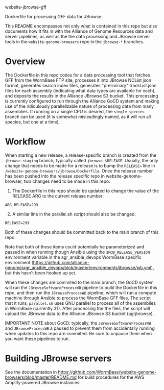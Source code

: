 website-jbrowse-gff

Dockerfile for processing GFF data for JBrowse

This README encompasses not only what is contained in this repo but also documents how
it fits in with the Alliance of Genome Resources data and server pipelines, as well as
the the data processing and JBrowse server tools in the `website-genome-browsers` repo
in the `jbrowse-*` branches.

# Overview

The Dockerfile in this repo codes for a data processing tool that fetches GFF from
the WormBase FTP site, processes it into JBrowse NCList json format, generates
search index files, generates "preliminary" trackList.json files for each
assembly (indicating what data types are available for each), and deposits
the results in the Alliance JBrowse S3 bucket. This processing is currently configured
to run through the Alliance GoCD system and making use of the ridiculously parallelizable
nature of processing data from many assemblies. If running on a single CPU is desired,
the `single_species` branch can be used (it is somewhat misleadingly named, as it will run all species, but one at a time).

# Workflow

When starting a new release, a release-specific branch is created from the
`jbrowse-staging` branch, typically called `jbrowse-$RELEASE`. Usually, the only
change that needs to be made for a release is to bump the `RELEASE=` line in
`/website-genome-browsers/jbrowse/Dockerfile`. Once the release number has been
pushed into the release specific repo in website-genome-browser, two changes
need to be made in this repo:

1. The Dockerfile in this repo should be updated to change the value of the RELEASE
   ARG to the current release number:

```
ARG RELEASE=293
```

2. A similar line in the parallel.sh script should also be changed:

```
RELEASE=293
```

Both of these changes should be committed back to the main branch of this repo.

Note that both of these items could potentially be parameterized and passed in when
running though Ansible using the `$MOD_RELEASE_VERSION` environment variable in the
agr_ansible_devops WormBase specific environment
(https://github.com/alliance-genome/agr_ansible_devops/blob/master/environments/jbrowse/wb.yml),
but this hasn't been hooked up yet.

When these changes are commited to the main branch, the GoCD system will run the
`JBrowseSoftwareProcessWB` pipeline to build the Dockerfile in this repo, and then
run the `JBrowseProcessWB` pipeline, which will run a compute machine through Ansible
to process the WormBase GFF files. The script that it runs, `parallel.sh` uses
GNU parallel to process all of the assemblies in WormBase (currently 31). After
processing the the files, the script will upload the JBrowse data to the Alliance
JBrowse S3 bucket (agrjbrowse).

IMPORTANT NOTE about GoCD: typically, the `JBrowseSoftwareProcessWB` and
`JBrowseProcessWB` a paused to prevent them from accidentally running when
updates to this repo are commited. Be sure to unpause them when you want these
pipelines to run.

# Building JBrowse servers

See the documentation in https://github.com/WormBase/website-genome-browsers/blob/master/README.md
for build procedures for the AWS Amplify-powered JBrowse instances.
